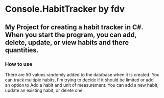 # Console.HabitTracker by fdv

## My Project for creating a habit tracker in C#.  When you start the program, you can add, delete, update, or view habits and there quantities.

### How to use
There are 50 values randomly added to the database when it is created.
You can track multiple habits, I'm trying to decide if it should be limited or add an option to Add a habit and unit of measurement.
You can add a new habit, update an existing habit, or delete one.
